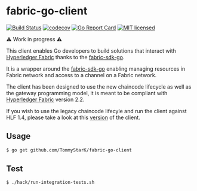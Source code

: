# fabric-go-client

[![Build Status](https://travis-ci.org/TommyStarK/fabric-go-client.svg?branch=master)](https://travis-ci.org/TommyStarK/fabric-go-client) [![codecov](https://codecov.io/gh/TommyStarK/fabric-go-client/branch/master/graph/badge.svg)](https://codecov.io/gh/TommyStarK/fabric-go-client) [![Go Report Card](https://goreportcard.com/badge/github.com/TommyStarK/fabric-go-client)](https://goreportcard.com/report/github.com/TommyStarK/fabric-go-client) [![MIT licensed](https://img.shields.io/badge/license-MIT-blue.svg)](./LICENSE)

:warning: Work in progress :warning:

This client enables Go developers to build solutions that interact with [Hyperledger Fabric](https://hyperledger-fabric.readthedocs.io/en/release-1.4/whatsnew.html) thanks to the [fabric-sdk-go](https://github.com/hyperledger/fabric-sdk-go).

It is a wrapper around the [fabric-sdk-go](https://github.com/hyperledger/fabric-sdk-go) enabling managing resources in Fabric network and access to a channel on a Fabric network.

The client has been designed to use the new chaincode lifecycle as well as the gateway programming model, it is meant to be compliant with [Hyperledger Fabric](https://hyperledger-fabric.readthedocs.io/en/release-2.2/) version 2.2.

If you wish to use the legacy chaincode lifecyle and run the client against HLF 1.4, please take a look at this [version](https://github.com/TommyStarK/fabric-go-client/tree/v1.4) of the client.

## Usage

```bash
$ go get github.com/TommyStarK/fabric-go-client
```

## Test

```bash
$ ./hack/run-integration-tests.sh
```
